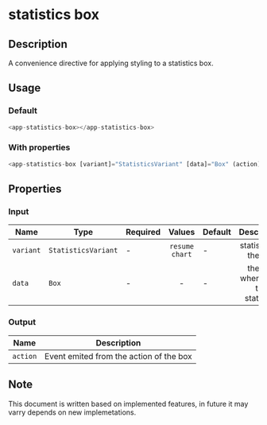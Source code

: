 # statistics box

## Description

A convenience directive for applying styling to a statistics box.

## Usage

### Default

```js
<app-statistics-box></app-statistics-box>
```

### With properties

```js
<app-statistics-box [variant]="StatisticsVariant" [data]="Box" (action)="updateInfo($event)" ></app-statistics-box>
```

## Properties

### Input

| Name            | Type                | Required | Values           |    Default    | Description                              |
| --------------- | ------------------- | -------- | :--------------: | ------------- | :--------------------------------------: |
| `variant`       | `StatisticsVariant` |    -     | `resume` `chart` | -             | statistics of the box                    |
| `data`          | `Box`               |    -     | -                | -             | the box when show the statistics         |


### Output

| Name     | Description                                                                |
| -------- | -------------------------------------------------------------------------- |
| `action` | Event emited from the action of the box                                    |

## Note

This document is written based on implemented features, in future it may varry depends on new implemetations.
